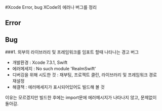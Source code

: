 #Xcode Error, bug
XCode의 에러나 버그를 정리 
## Error
## Bug
###1. 외부의 라이브러리 및 프레임워크를 임포트 할때 나타나는 경고 버그
* 개발환경 :  Xcode 7.3.1, Swift
* 에러메세지 : No such module 'RealmSwift'
* 디버깅을 위해 시도한 것 : 재부팅, 프로젝트 클린, 라이브러리 및 프레임워크 경로 재설정
* 해결책 : 에러메세지가 표시되어있어도 빌드해 볼 것 

이유는 모르겠지만 빌드한 후에는 import문에 에러메시지가 나타나지 않고, 문제없이 돌아감.
